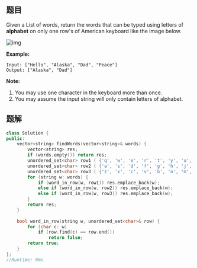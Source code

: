 ## 题目

Given a List of words, return the words that can be typed using letters of **alphabet** on only one row's of American keyboard like the image below.

![img](https://assets.leetcode.com/uploads/2018/10/12/keyboard.png)

 

**Example:**

```
Input: ["Hello", "Alaska", "Dad", "Peace"]
Output: ["Alaska", "Dad"]
```

 

**Note:**

1. You may use one character in the keyboard more than once.
2. You may assume the input string will only contain letters of alphabet.



## 题解

```c++
class Solution {
public:
    vector<string> findWords(vector<string>& words) {
        vector<string> res;
        if (words.empty()) return res;
        unordered_set<char> row1 ( {'q', 'w', 'e', 'r', 't', 'y', 'u', 'i', 'o', 'p', 'Q', 'W', 'E', 'R', 'T', 'Y', 'U', 'I', 'O', 'P'} );
        unordered_set<char> row2 ( {'a', 's', 'd', 'f', 'g', 'h', 'j', 'k', 'l', 'A', 'S', 'D', 'F', 'G', 'H', 'J', 'K', 'L'} );
        unordered_set<char> row3 ( {'z', 'x', 'c', 'v', 'b', 'n', 'm', 'Z', 'X', 'C', 'V', 'B', 'N', 'M'} );
        for (string w: words) {
            if (word_in_row(w, row1)) res.emplace_back(w);
            else if (word_in_row(w, row2)) res.emplace_back(w);
            else if (word_in_row(w, row3)) res.emplace_back(w);
        }
        return res;
    }
    
    bool word_in_row(string w, unordered_set<char>& row) {
        for (char c: w) 
            if (row.find(c) == row.end())
                return false;
        return true;
    }
};
//Runtime: 0ms
```

